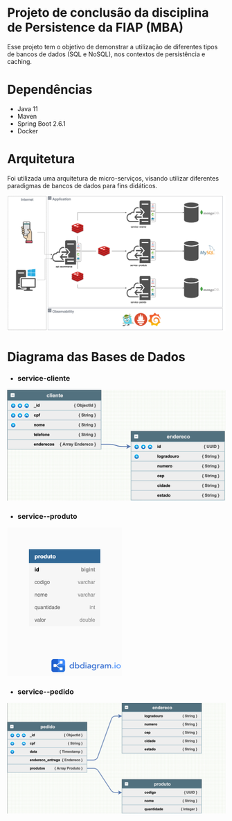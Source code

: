 # Projeto de conclusão da disciplina de Persistence da FIAP (MBA)

Esse projeto tem o objetivo de demonstrar a utilização de diferentes tipos de bancos de dados (SQL e NoSQL), nos contextos de persistência e caching.

# Dependências

- Java 11
- Maven
- Spring Boot 2.6.1
- Docker

# Arquitetura

Foi utilizada uma arquitetura de micro-serviços, visando utilizar diferentes paradigmas de bancos de dados para fins didáticos.

![arquitetura](./assets/persistence-arquitetura.drawio.png)

# Diagrama das Bases de Dados

- ### service-cliente
![db-service-cliente](./assets/db-service--cliente.png)

- ### service--produto
![db-service-cliente](./assets/db-service--produto.png)

- ### service--pedido
![db-service-cliente](./assets/db-service--pedido.png)